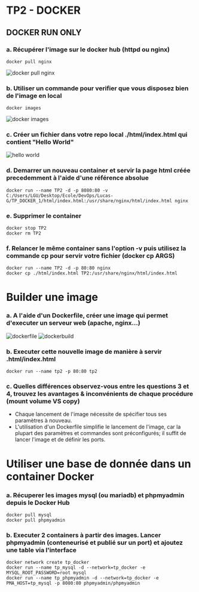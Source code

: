 # TP2 - DOCKER 

## DOCKER RUN ONLY

### a. Récupérer l'image sur le docker hub (httpd ou nginx)

```
docker pull nginx
```
![docker pull nginx](https://github.com/Devops-Dev-B-2024/Lucas-G/assets/94311330/ea3571bd-f2bb-425a-a36a-32bc6416c579)

### b. Utiliser un commande pour verifier que vous disposez bien de l'image en local

```
docker images 
```

![docker images](https://github.com/Devops-Dev-B-2024/Lucas-G/assets/94311330/e77a4995-817b-4ff3-bbfc-56ff283747f0)

### c. Créer un fichier dans votre repo local ./html/index.html qui contient "Hello World"

![hello world](https://github.com/Devops-Dev-B-2024/Lucas-G/assets/94311330/19d11062-b366-45e8-a2fd-de28afb4165d)

### d. Demarrer un nouveau container et servir la page html créée precedemment à l'aide d'une référence absolue

```
docker run --name TP2 -d -p 8080:80 -v C:/Users/LGU/Desktop/Ecole/DevOps/Lucas-G/TP_DOCKER_1/html/index.html:/usr/share/nginx/html/index.html nginx
```

### e. Supprimer le container

```
docker stop TP2
docker rm TP2
```

### f. Relancer le même container sans l'option -v puis utilisez la commande cp pour servir votre fichier (docker cp ARGS)

```
docker run --name TP2 -d -p 80:80 nginx
docker cp ./html/index.html TP2:/usr/share/nginx/html/index.html
```
# Builder une image 

### a. A l'aide d'un Dockerfile, créer une image qui permet d'executer un serveur web (apache, nginx...)

![dockerfile](https://github.com/Devops-Dev-B-2024/Lucas-G/assets/94311330/dd5ea61d-02b0-4b2d-bf90-455d45418277)
![dockerbuild](https://github.com/Devops-Dev-B-2024/Lucas-G/assets/94311330/da83f919-9c30-47ec-a99c-d7c7f4f40871)

### b. Executer cette nouvelle image de manière à servir .html/index.html

```
docker run --name tp2 -p 80:80 tp2
```

### c. Quelles différences observez-vous entre les questions 3 et 4, trouvez les avantages & inconvénients de chaque procédure (mount volume VS copy)

- Chaque lancement de l'image nécessite de spécifier tous ses paramètres à nouveau.
- L'utilisation d'un Dockerfile simplifie le lancement de l'image, car la plupart des paramètres et commandes sont préconfigurés; il suffit de lancer l'image et de définir les ports.

# Utiliser une base de donnée dans un container Docker

### a. Récuperer les images mysql (ou mariadb) et phpmyadmin depuis le Docker Hub

```
docker pull mysql
docker pull phpmyadmin
```
### b. Executer 2 containers à partir des images. Lancer phpmyadmin (conteneurisé et publié sur un port) et ajoutez une table via l'interface

```
docker network create tp_docker
docker run --name tp_mysql -d --network=tp_docker -e MYSQL_ROOT_PASSWORD=root mysql
docker run --name tp_phpmyadmin -d --network=tp_docker -e PMA_HOST=tp_mysql -p 8080:80 phpmyadmin/phpmyadmin
```

